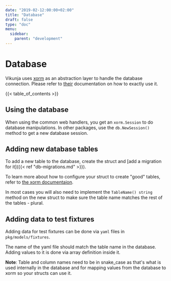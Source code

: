 ```yaml
---
date: "2019-02-12:00:00+02:00"
title: "Database"
draft: false
type: "doc"
menu:
  sidebar:
    parent: "development"
---
```


# Database

Vikunja uses [xorm](https://xorm.io/) as an abstraction layer to handle the database connection.
Please refer to [their](https://xorm.io/docs/) documentation on how to exactly use it.

{{< table_of_contents >}}

## Using the database

When using the common web handlers, you get an `xorm.Session` to do database manipulations.
In other packages, use the `db.NewSession()` method to get a new database session.

## Adding new database tables

To add a new table to the database, create the struct and [add a migration for it]({{< ref "db-migrations.md" >}}).

To learn more about how to configure your struct to create "good" tables, refer to [the xorm documentaion](https://xorm.io/docs/).

In most cases you will also need to implement the `TableName() string` method on the new struct to make sure the table 
name matches the rest of the tables - plural.

## Adding data to test fixtures

Adding data for test fixtures can be done via `yaml` files in `pkg/models/fixtures`.

The name of the yaml file should match the table name in the database.
Adding values to it is done via array definition inside it.

**Note**: Table and column names need to be in snake_case as that's what is used internally in the database 
and for mapping values from the database to xorm so your structs can use it.
